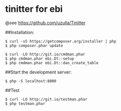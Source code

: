 tinitter for ebi
========

@see https://github.com/uzulla/Tinitter


##Installation:


```
$ curl -sS https://getcomposer.org/installer | php
$ php composer.phar update
```


```
$ curl -LO http://git.io/cmdman.phar
$ php cmdman.phar ebi.Dt::setup
$ php cmdman.phar ebi.Dt::dao_create_table
```


##Start the development server:

```
$ php -S localhost:8000
```

##Test
```
$ curl -LO http://git.io/testman.phar
$ php testman.phar
```

